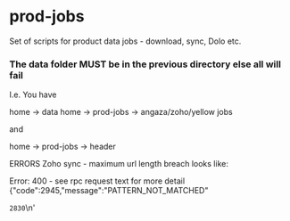# prod-jobs
Set of scripts for product data jobs - download, sync, Dolo etc.


### The data folder MUST be in the previous directory else all will fail

I.e. You have 

home -> data
home -> prod-jobs -> angaza/zoho/yellow jobs

and

home -> prod-jobs -> header


ERRORS
Zoho sync - maximum url length breach looks like:

Error: 400 - see rpc request text for more detail
{"code":2945,"message":"PATTERN_NOT_MATCHED"


<response><errorlist><error><code>2830</code><message><![CDATA[The reference to entity "sweet" must end with the \';\' delimiter.]]></message></error><errorlist></response>\n'